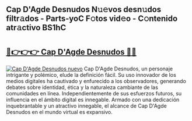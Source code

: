 ## Cap D'Agde Desnudos N𝚞𝚎vos desn𝚞dos filtr𝚊dos - Parts-yoC F𝚘tos vid𝚎o - C𝚘ntenido atr𝚊ctivo BS1hC

# <h2><a href="http://mbbxsgm.tromn.icu/?c=Cap+D%27Agde+Desnudos">🔗👉👉👉 Cap D'Agde Desnudos 🔗🔗</a></h2>

[![Cap D'Agde Desnudos nuevo](https://i.imgur.com/pEAQMta.gif)](http://mbbxsgm.tromn.icu/?c=Cap+D%27Agde+Desnudos)
Cap D'Agde Desnudos, un personaje intrigante y polémico, elude la definición fácil. Su uso innovador de los medios digitales ha cautivado y enfurecido a los observadores, generando debates sobre identidad, ética y la naturaleza cambiante de las comunidades en línea. Independientemente de sus esfuerzos futuros, su influencia en el ámbito digital es innegable. Armado con una dedicación inquebrantable y un atractivo innegable, el alcance de Cap D'Agde Desnudos en el mundo virtual es expansivo.
